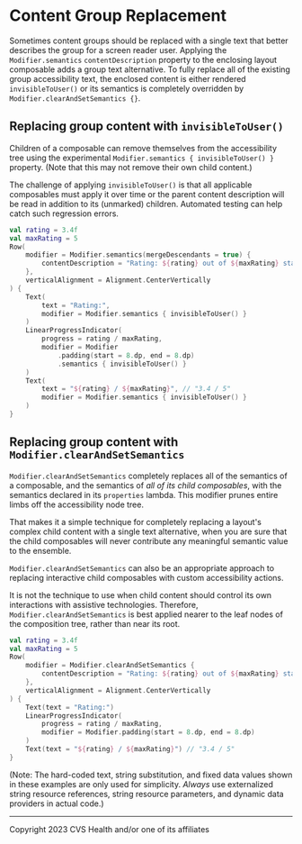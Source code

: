 # Content Group Replacement
Sometimes content groups should be replaced with a single text that better describes the group for a screen reader user. Applying the `Modifier.semantics` `contentDescription` property to the enclosing layout composable adds a group text alternative. To fully replace all of the existing group accessibility text, the enclosed content is either rendered `invisibleToUser()` or its semantics is completely overridden by `Modifier.clearAndSetSemantics {}`.

## Replacing group content with `invisibleToUser()`

Children of a composable can remove themselves from the accessibility tree using the experimental `Modifier.semantics { invisibleToUser() }` property. (Note that this may not remove their own child content.)

The challenge of applying `invisibleToUser()` is that all applicable composables must apply it over time or the parent content description will be read in addition to its (unmarked) children. Automated testing can help catch such regression errors.

```kotlin
val rating = 3.4f
val maxRating = 5
Row(
    modifier = Modifier.semantics(mergeDescendants = true) { 
        contentDescription = "Rating: ${rating} out of ${maxRating} stars" // "Rating: 3.4 out of 5 stars"
    },
    verticalAlignment = Alignment.CenterVertically
) {
    Text(
        text = "Rating:",
        modifier = Modifier.semantics { invisibleToUser() }
    )
    LinearProgressIndicator(
        progress = rating / maxRating,
        modifier = Modifier
            .padding(start = 8.dp, end = 8.dp)
            .semantics { invisibleToUser() }
    )
    Text(
        text = "${rating} / ${maxRating}", // "3.4 / 5"
        modifier = Modifier.semantics { invisibleToUser() }
    )
}
```

## Replacing group content with `Modifier.clearAndSetSemantics`

`Modifier.clearAndSetSemantics` completely replaces all of the semantics of a composable, and the semantics of _all of its child composables_, with the semantics declared in its `properties` lambda. This modifier prunes entire limbs off the accessibility node tree.

That makes it a simple technique for completely replacing a layout's complex child content with a single text alternative, when you are sure that the child composables will never contribute any meaningful semantic value to the ensemble. 

`Modifier.clearAndSetSemantics` can also be an appropriate approach to replacing interactive child composables with custom accessibility actions. 

It is not the technique to use when child content should control its own interactions with assistive technologies. Therefore, `Modifier.clearAndSetSemantics` is best applied nearer to the leaf nodes of the composition tree, rather than near its root.   

```kotlin
val rating = 3.4f
val maxRating = 5
Row(
    modifier = Modifier.clearAndSetSemantics { 
        contentDescription = "Rating: ${rating} out of ${maxRating} stars" // "Rating: 3.4 out of 5 stars"
    },
    verticalAlignment = Alignment.CenterVertically
) {
    Text(text = "Rating:")
    LinearProgressIndicator(
        progress = rating / maxRating,
        modifier = Modifier.padding(start = 8.dp, end = 8.dp)
    )
    Text(text = "${rating} / ${maxRating}") // "3.4 / 5"
}
```

(Note: The hard-coded text, string substitution, and fixed data values shown in these examples are only used for simplicity. _Always_ use externalized string resource references, string resource parameters, and dynamic data providers in actual code.)

----

Copyright 2023 CVS Health and/or one of its affiliates
